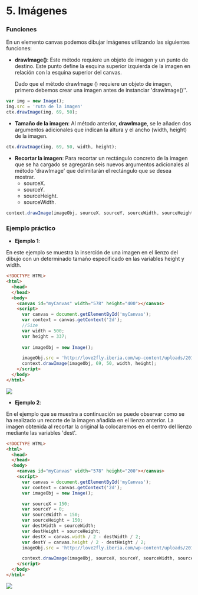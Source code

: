 
# 5. Imágenes

### Funciones

En un elemento canvas podemos dibujar imágenes utilizando las siguientes funciones:

- **drawImage()**: Este método requiere un objeto de imagen y un punto de destino. Este punto
define la esquina superior izquierda de la imagen en relación con la esquina superior del canvas. 

    Dado que el método drawImage () requiere un objeto de imagen, primero debemos crear una imagen antes de instanciar 'drawImage()''.

```javascript
var img = new Image();
img.src = 'ruta de la imagen'
ctx.drawImage(img, 69, 50);
```

- **Tamaño de la imagen**: Al método anterior, **drawImage**, se le añaden dos argumentos adicionales que indican la altura y el ancho (width, height) de la imagen.

```javascript
ctx.drawImage(img, 69, 50, width, height);
```

- **Recortar la imagen**: Para recortar un rectángulo concreto de la imagen que se ha cargado se agregarán seis nuevos argumentos adicionales al método 'drawImage' que delimitarán el rectángulo que se desea mostrar.
    - sourceX.
    - sourceY.
    - sourceHeight.
    - sourceWidth.

```javascript
context.drawImage(imageObj, sourceX, sourceY, sourceWidth, sourceHeight, destX, destY, destWidth, destHeight);
```


### Ejemplo práctico


- **Ejemplo 1**:

En este ejemplo se muestra la inserción de una imagen en el lienzo del dibujo con un determinado tamaño especificado en las variables height y width.

```html
<!DOCTYPE HTML>
<html>
  <head>
  </head>
  <body>
    <canvas id="myCanvas" width="578" height="400"></canvas>
    <script>
      var canvas = document.getElementById('myCanvas');
      var context = canvas.getContext('2d');
      //Size 
      var width = 500;
      var height = 337;
      
      var imageObj = new Image();

      imageObj.src = 'http://love2fly.iberia.com/wp-content/uploads/2016/04/L2F-Mar-16-pic-Spain-Canary-Islands-La-Palma-mountains-Borisov.jpg';
  	  context.drawImage(imageObj, 69, 50, width, height);  
    </script>
  </body>
</html> 
```

![](https://s27.postimg.org/f0lf7h4ub/la_Palma.png)


- **Ejemplo 2**:

En el ejemplo que se muestra a continuación se puede observar como se ha realizado un recorte de la imagen añadida en el lienzo anterior.
La imagen obtenida al recortar la original la colocaremos en el centro del lienzo mediante las variables 'dest'.

```html
<!DOCTYPE HTML>
<html>
  <head>
  </head>
  <body>
    <canvas id="myCanvas" width="578" height="200"></canvas>
    <script>
      var canvas = document.getElementById('myCanvas');
      var context = canvas.getContext('2d');
      var imageObj = new Image();

      var sourceX = 150;
      var sourceY = 0;
      var sourceWidth = 150;
      var sourceHeight = 150;
      var destWidth = sourceWidth;
      var destHeight = sourceHeight;
      var destX = canvas.width / 2 - destWidth / 2;
      var destY = canvas.height / 2 - destHeight / 2;
      imageObj.src = 'http://love2fly.iberia.com/wp-content/uploads/2016/04/L2F-Mar-16-pic-Spain-Canary-Islands-La-Palma-mountains-Borisov.jpg';

      context.drawImage(imageObj, sourceX, sourceY, sourceWidth, sourceHeight, destX, destY, destWidth, destHeight);
    </script>
  </body>
</html>      
```

![](https://s27.postimg.org/tp6nsb2er/recorte.png)
